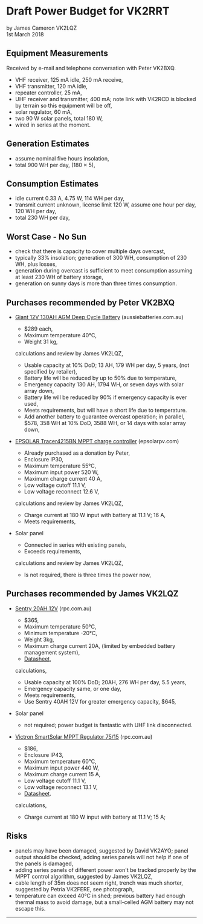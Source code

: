 # Draft Power Budget for VK2RRT

by James Cameron VK2LQZ<br>
1st March 2018


## Equipment Measurements

Received by e-mail and telephone conversation with Peter VK2BXQ.

* VHF receiver, 125 mA idle, 250 mA receive,
* VHF transmitter, 120 mA idle,
* repeater controller, 25 mA,
* UHF receiver and transmitter, 400 mA; note link with VK2RCD is blocked by terrain so this equipment will be off,
* solar regulator, 60 mA,
* two 90 W solar panels, total 180 W,
* wired in series at the moment.

## Generation Estimates

* assume nominal five hours insolation,
* total 900 WH per day, (180 &times; 5),

## Consumption Estimates

* idle current 0.33 A, 4.75 W, 114 WH per day,
* transmit current unknown, license limit 120 W, assume one hour per day, 120 WH per day,
* total 230 WH per day,

## Worst Case - No Sun

* check that there is capacity to cover multiple days overcast,
* typically 33% insolation; generation of 300 WH, consumption of 230 WH, plus losses,
* generation during overcast is sufficient to meet consumption assuming at least 230 WH of battery storage,
* generation on sunny days is more than three times consumption.

## Purchases recommended by Peter VK2BXQ

* [Giant 12V 130AH AGM Deep Cycle Battery](https://www.aussiebatteries.com.au/batteries/deep-cycle-agm/130ah-12v-agm-deep-cycle-battery) (aussiebatteries.com.au)
    * $289 each,
    * Maximum temperature 40&deg;C,
    * Weight 31 kg,

  calculations and review by James VK2LQZ,

    * Usable capacity at 10% DoD; 13 AH, 179 WH per day, 5 years, (not specified by retailer),
    * Battery life will be reduced by up to 50% due to temperature,
    * Emergency capacity 130 AH, 1794 WH, or seven days with solar array down,
    * Battery life will be reduced by 90% if emergency capacity is ever used,
    * Meets requirements, but will have a short life due to temperature.
    * Add another battery to guarantee overcast operation; in parallel, $578, 358 WH at 10% DoD, 3588 WH, or 14 days with solar array down,

* [EPSOLAR Tracer4215BN MPPT charge controller](http://www.epsolarpv.com/en/index.php/Product/pro_content/id/573/am_id/136) (epsolarpv.com)

    * Already purchased as a donation by Peter,
    * Enclosure IP30,
    * Maximum temperature 55&deg;C,
    * Maximum input power 520 W,
    * Maximum charge current 40 A,
    * Low voltage cutoff 11.1 V,
    * Low voltage reconnect 12.6 V,

  calculations and review by James VK2LQZ,

    * Charge current at 180 W input with battery at 11.1 V; 16 A,
    * Meets requirements,

* Solar panel

    * Connected in series with existing panels,
    * Exceeds requirements,

  calculations and review by James VK2LQZ,

    * Is not required, there is three times the power now,

## Purchases recommended by James VK2LQZ

* [Sentry 20AH 12V](https://www.rpc.com.au/catalog/sentry-lithium-battery-20ah-12v-p-4586.html) (rpc.com.au)

    * $365,
    * Maximum temperature 50&deg;C,
    * Minimum temperature -20&deg;C,
    * Weight 3kg,
    * Maximum charge current 20A, (limited by embedded battery management system),
    * [Datasheet](https://www.rpc.com.au/pdf/sentry_12V20S_datasheet.pdf),

  calculations,

    * Usable capacity at 100% DoD; 20AH, 276 WH per day, 5.5 years,
    * Emergency capacity same, or one day,
    * Meets requirements,
    * Use Sentry 40AH 12V for greater emergency capacity, $645,

* Solar panel

    * not required; power budget is fantastic with UHF link disconnected.

* [Victron SmartSolar MPPT Regulator 75/15](https://www.rpc.com.au/catalog/victron-smartsolar-mppt-regulator-75v-15a-p-4624.html) (rpc.com.au)

    * $186,
    * Enclosure IP43,
    * Maximum temperature 60&deg;C,
    * Maximum input power 440 W,
    * Maximum charge current 15 A,
    * Low voltage cutoff 11.1 V,
    * Low voltage reconnect 13.1 V,
    * [Datasheet](https://www.rpc.com.au/pdf/victron_SmartSolar_MPPT_75-100_10-20_datasheet.pdf).

  calculations,

    * Charge current at 180 W input with battery at 11.1 V; 15 A;

## Risks

* panels may have been damaged, suggested by David VK2AYO; panel output should be checked, adding series panels will not help if one of the panels is damaged,
* adding series panels of different power won't be tracked properly by the MPPT control algorithm, suggested by James VK2LQZ,
* cable length of 35m does not seem right, trench was much shorter, suggested by Petria VK2FERE, see photograph,
* temperature can exceed 40&deg;C in shed; previous battery had enough thermal mass to avoid damage, but a small-celled AGM battery may not escape this.

----
